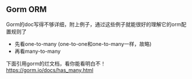 Gorm ORM
---
Gorm的doc写得不够详细，附上例子，通过这些例子就能很好的理解它的orm配置规则了

+ 先看one-to-many (one-to-one和one-to-many一样，故略)
+ 再看many-to-many

下面引用gorm的烂文档，看你能看明白不！
https://gorm.io/docs/has_many.html
